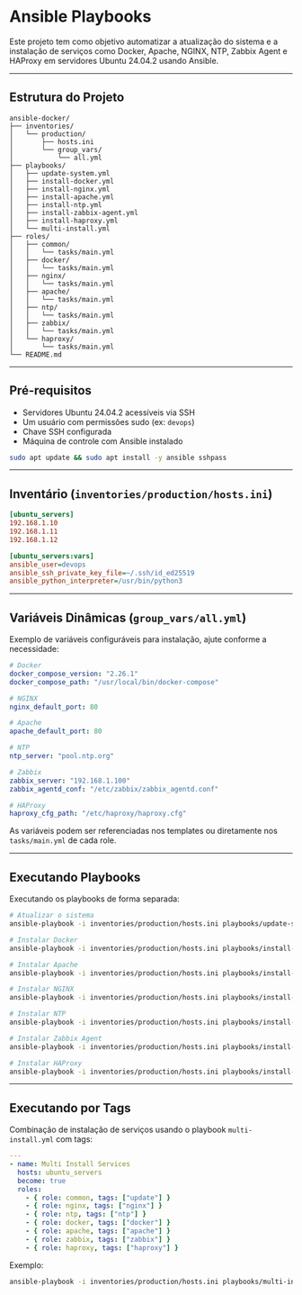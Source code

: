 
# Ansible Playbooks

Este projeto tem como objetivo automatizar a atualização do sistema e a instalação de serviços como Docker, Apache, NGINX, NTP, Zabbix Agent e HAProxy em servidores Ubuntu 24.04.2 usando Ansible.

---

## Estrutura do Projeto

```
ansible-docker/
├── inventories/
│   └── production/
│       ├── hosts.ini
│       └── group_vars/
│           └── all.yml
├── playbooks/
│   ├── update-system.yml
│   ├── install-docker.yml
│   ├── install-nginx.yml
│   ├── install-apache.yml
│   ├── install-ntp.yml
│   ├── install-zabbix-agent.yml
│   ├── install-haproxy.yml
│   └── multi-install.yml
├── roles/
│   ├── common/
│   │   └── tasks/main.yml
│   ├── docker/
│   │   └── tasks/main.yml
│   ├── nginx/
│   │   └── tasks/main.yml
│   ├── apache/
│   │   └── tasks/main.yml
│   ├── ntp/
│   │   └── tasks/main.yml
│   ├── zabbix/
│   │   └── tasks/main.yml
│   └── haproxy/
│       └── tasks/main.yml
└── README.md
```

---

## Pré-requisitos

- Servidores Ubuntu 24.04.2 acessíveis via SSH
- Um usuário com permissões sudo (ex: `devops`)
- Chave SSH configurada
- Máquina de controle com Ansible instalado

```bash
sudo apt update && sudo apt install -y ansible sshpass
```

---

## Inventário (`inventories/production/hosts.ini`)

```ini
[ubuntu_servers]
192.168.1.10
192.168.1.11
192.168.1.12

[ubuntu_servers:vars]
ansible_user=devops
ansible_ssh_private_key_file=~/.ssh/id_ed25519
ansible_python_interpreter=/usr/bin/python3
```

---

## Variáveis Dinâmicas (`group_vars/all.yml`)

Exemplo de variáveis configuráveis para instalação, ajute conforme a necessidade:

```yaml
# Docker
docker_compose_version: "2.26.1"
docker_compose_path: "/usr/local/bin/docker-compose"

# NGINX
nginx_default_port: 80

# Apache
apache_default_port: 80

# NTP
ntp_server: "pool.ntp.org"

# Zabbix
zabbix_server: "192.168.1.100"
zabbix_agentd_conf: "/etc/zabbix/zabbix_agentd.conf"

# HAProxy
haproxy_cfg_path: "/etc/haproxy/haproxy.cfg"
```

As variáveis podem ser referenciadas nos templates ou diretamente nos `tasks/main.yml` de cada role.

---

## Executando Playbooks

Executando os playbooks de forma separada:

```bash
# Atualizar o sistema
ansible-playbook -i inventories/production/hosts.ini playbooks/update-system.yml

# Instalar Docker
ansible-playbook -i inventories/production/hosts.ini playbooks/install-docker.yml

# Instalar Apache
ansible-playbook -i inventories/production/hosts.ini playbooks/install-apache.yml

# Instalar NGINX
ansible-playbook -i inventories/production/hosts.ini playbooks/install-nginx.yml

# Instalar NTP
ansible-playbook -i inventories/production/hosts.ini playbooks/install-ntp.yml

# Instalar Zabbix Agent
ansible-playbook -i inventories/production/hosts.ini playbooks/install-zabbix-agent.yml

# Instalar HAProxy
ansible-playbook -i inventories/production/hosts.ini playbooks/install-haproxy.yml
```

---

## Executando por Tags

Combinação de instalação de serviços usando o playbook `multi-install.yml` com tags:

```yaml
---
- name: Multi Install Services
  hosts: ubuntu_servers
  become: true
  roles:
    - { role: common, tags: ["update"] }
    - { role: nginx, tags: ["nginx"] }
    - { role: ntp, tags: ["ntp"] }
    - { role: docker, tags: ["docker"] }
    - { role: apache, tags: ["apache"] }
    - { role: zabbix, tags: ["zabbix"] }
    - { role: haproxy, tags: ["haproxy"] }
```

Exemplo:

```bash
ansible-playbook -i inventories/production/hosts.ini playbooks/multi-install.yml --tags "update,nginx,ntp"
```
